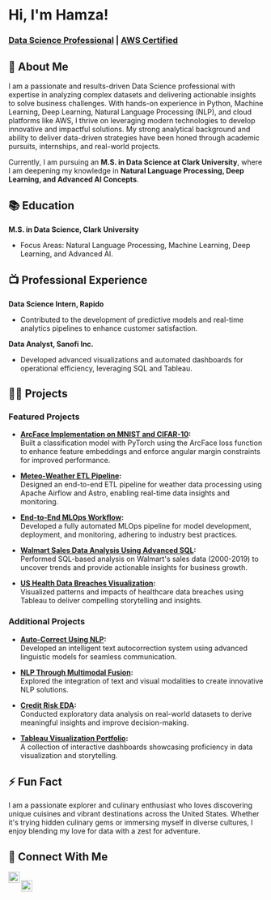 # Hi, I'm Hamza!  
### [Data Science Professional](https://linkedin.com/in/hamzanade) | [AWS Certified](#)  

## 🤙 About Me  
I am a passionate and results-driven Data Science professional with expertise in analyzing complex datasets and delivering actionable insights to solve business challenges. With hands-on experience in Python, Machine Learning, Deep Learning, Natural Language Processing (NLP), and cloud platforms like AWS, I thrive on leveraging modern technologies to develop innovative and impactful solutions. My strong analytical background and ability to deliver data-driven strategies have been honed through academic pursuits, internships, and real-world projects.  

Currently, I am pursuing an **M.S. in Data Science at Clark University**, where I am deepening my knowledge in **Natural Language Processing, Deep Learning, and Advanced AI Concepts**.  

## 📚 Education  
**M.S. in Data Science, Clark University**  
- Focus Areas: Natural Language Processing, Machine Learning, Deep Learning, and Advanced AI.  

## 📺 Professional Experience  
**Data Science Intern, Rapido**  
- Contributed to the development of predictive models and real-time analytics pipelines to enhance customer satisfaction.  

**Data Analyst, Sanofi Inc.**  
- Developed advanced visualizations and automated dashboards for operational efficiency, leveraging SQL and Tableau.  

## 👨‍💻 Projects  

### Featured Projects  
- **[ArcFace Implementation on MNIST and CIFAR-10](https://github.com/HamzaNadeem1999/ArcFace-implementation-on-MNIST-and-CIFAR-10):**  
  Built a classification model with PyTorch using the ArcFace loss function to enhance feature embeddings and enforce angular margin constraints for improved performance.  

- **[Meteo-Weather ETL Pipeline](https://github.com/HamzaNadeem1999/Meteo-Weather-ETL-pipeline-using-Airflow-and-Astro):**  
  Designed an end-to-end ETL pipeline for weather data processing using Apache Airflow and Astro, enabling real-time data insights and monitoring.  

- **[End-to-End MLOps Workflow](https://github.com/HamzaNadeem1999/MLOps-End-to-End):**  
  Developed a fully automated MLOps pipeline for model development, deployment, and monitoring, adhering to industry best practices.  

- **[Walmart Sales Data Analysis Using Advanced SQL](https://github.com/HamzaNadeem1999/Walmart-Sales-Data-Analysis-using-Advanced-SQL):**  
  Performed SQL-based analysis on Walmart's sales data (2000-2019) to uncover trends and provide actionable insights for business growth.  

- **[US Health Data Breaches Visualization](https://github.com/HamzaNadeem1999/US-Health-Data-Breaches-Visualisation):**  
  Visualized patterns and impacts of healthcare data breaches using Tableau to deliver compelling storytelling and insights.  

### Additional Projects  
- **[Auto-Correct Using NLP](https://github.com/HamzaNadeem1999/Autocorrection-Using-NLP):**  
  Developed an intelligent text autocorrection system using advanced linguistic models for seamless communication.  

- **[NLP Through Multimodal Fusion](https://github.com/HamzaNadeem1999/NLP-Through-Multimodal-Fusion):**  
  Explored the integration of text and visual modalities to create innovative NLP solutions.  

- **[Credit Risk EDA](https://github.com/HamzaNadeem1999/Credit-EDA):**  
  Conducted exploratory data analysis on real-world datasets to derive meaningful insights and improve decision-making.  

- **[Tableau Visualization Portfolio](https://public.tableau.com/app/profile/hamza.nadeem2614/vizzes):**  
  A collection of interactive dashboards showcasing proficiency in data visualization and storytelling.  

## ⚡ Fun Fact  
I am a passionate explorer and culinary enthusiast who loves discovering unique cuisines and vibrant destinations across the United States. Whether it's trying hidden culinary gems or immersing myself in diverse cultures, I enjoy blending my love for data with a zest for adventure.  

## 🤳 Connect With Me  
[<img align="left" alt="HamzaNadeem | LinkedIn" width="22px" src="https://cdn.jsdelivr.net/npm/simple-icons@v3/icons/linkedin.svg" />](https://linkedin.com/in/hamzanade)  
[<img align="left" alt="HamzaNadeem | Instagram" width="22px" src="https://cdn.jsdelivr.net/npm/simple-icons@v3/icons/instagram.svg" />](https://www.instagram.com/hamza_nade99/)  
